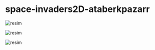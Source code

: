 # space-invaders2D-ataberkpazarr

![resim](https://user-images.githubusercontent.com/55497058/149451761-5068cd9a-ae67-4e9c-88be-ad5f4dcd16ff.png)

![resim](https://user-images.githubusercontent.com/55497058/149451829-01568a72-9124-448c-8aa6-a3a8347f1dd6.png)


![resim](https://user-images.githubusercontent.com/55497058/149451681-a956717e-eba4-49bc-aaf7-d39ca67eddc0.png)

